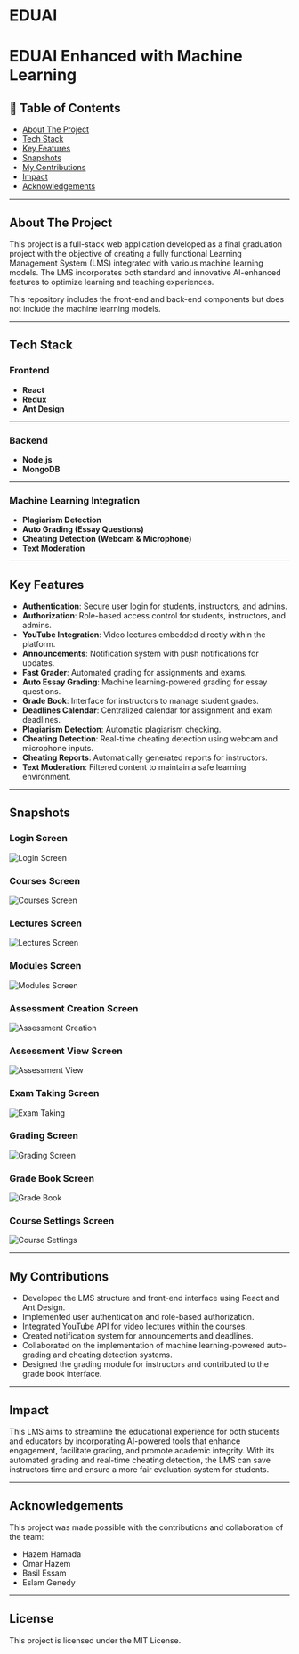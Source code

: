 # EDUAI
# EDUAI Enhanced with Machine Learning

## 📝 Table of Contents
- [About The Project](#about-the-project)
- [Tech Stack](#tech-stack)
- [Key Features](#key-features)
- [Snapshots](#snapshots)
- [My Contributions](#my-contributions)
- [Impact](#impact)
- [Acknowledgements](#acknowledgements)

---

## About The Project
This project is a full-stack web application developed as a final graduation project with the objective of creating a fully functional Learning Management System (LMS) integrated with various machine learning models. The LMS incorporates both standard and innovative AI-enhanced features to optimize learning and teaching experiences. 

This repository includes the front-end and back-end components but does not include the machine learning models.

---

## Tech Stack

### Frontend
- **React**
- **Redux**
- **Ant Design**

---

### Backend
- **Node.js**
- **MongoDB**

---

### Machine Learning Integration
- **Plagiarism Detection**
- **Auto Grading (Essay Questions)**
- **Cheating Detection (Webcam & Microphone)**
- **Text Moderation**

---

## Key Features
- **Authentication**: Secure user login for students, instructors, and admins.
- **Authorization**: Role-based access control for students, instructors, and admins.
- **YouTube Integration**: Video lectures embedded directly within the platform.
- **Announcements**: Notification system with push notifications for updates.
- **Fast Grader**: Automated grading for assignments and exams.
- **Auto Essay Grading**: Machine learning-powered grading for essay questions.
- **Grade Book**: Interface for instructors to manage student grades.
- **Deadlines Calendar**: Centralized calendar for assignment and exam deadlines.
- **Plagiarism Detection**: Automatic plagiarism checking.
- **Cheating Detection**: Real-time cheating detection using webcam and microphone inputs.
- **Cheating Reports**: Automatically generated reports for instructors.
- **Text Moderation**: Filtered content to maintain a safe learning environment.

---

## Snapshots

### Login Screen
![Login Screen](login_screen.png)

### Courses Screen
![Courses Screen](courses_screen.png)

### Lectures Screen
![Lectures Screen](lectures_screen.png)

### Modules Screen
![Modules Screen](modules_screen.png)

### Assessment Creation Screen
![Assessment Creation](assessment_creation.png)

### Assessment View Screen
![Assessment View](assessment_view.png)

### Exam Taking Screen
![Exam Taking](exam_taking.png)

### Grading Screen
![Grading Screen](grading_screen.png)

### Grade Book Screen
![Grade Book](grade_book.png)

### Course Settings Screen
![Course Settings](course_settings.png)

---

## My Contributions
- Developed the LMS structure and front-end interface using React and Ant Design.
- Implemented user authentication and role-based authorization.
- Integrated YouTube API for video lectures within the courses.
- Created notification system for announcements and deadlines.
- Collaborated on the implementation of machine learning-powered auto-grading and cheating detection systems.
- Designed the grading module for instructors and contributed to the grade book interface.
  
---

## Impact
This LMS aims to streamline the educational experience for both students and educators by incorporating AI-powered tools that enhance engagement, facilitate grading, and promote academic integrity. With its automated grading and real-time cheating detection, the LMS can save instructors time and ensure a more fair evaluation system for students.

---

## Acknowledgements
This project was made possible with the contributions and collaboration of the team:
- Hazem Hamada
- Omar Hazem
- Basil Essam
- Eslam Genedy

---

## License
This project is licensed under the MIT License.
